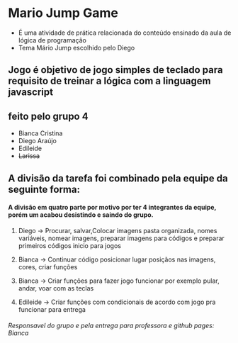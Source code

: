 # Mario Jump Game

- É uma atividade de prática relacionada do conteúdo ensinado da aula de lógica de programação
- Tema Mário Jump escolhido pelo Diego

## Jogo é objetivo de jogo simples de teclado para requisito de treinar a lógica com a linguagem javascript

## feito pelo grupo 4

- Bianca Cristina
- Diego Araújo
- Edileide
- ~~Larissa~~

## A divisão da tarefa foi combinado pela equipe da seguinte forma:

#### A divisão em quatro parte por motivo por ter 4 integrantes da equipe, porém um acabou desistindo e saindo do grupo.

1. Diego -> Procurar, salvar,Colocar imagens pasta organizada, nomes variáveis, nomear imagens, preparar imagens para códigos e preparar primeiros códigos inicio para jogos

2. Bianca -> Continuar código posicionar lugar posiçãos nas imagens, cores, criar funções

3. Bianca -> Criar funções para fazer jogo funcionar por exemplo pular, andar, voar com as teclas

4. Edileide -> Criar funções com condicionais de acordo com jogo pra funcionar para entrega


###### Responsavel do grupo e pela entrega para professora e github pages: Bianca
